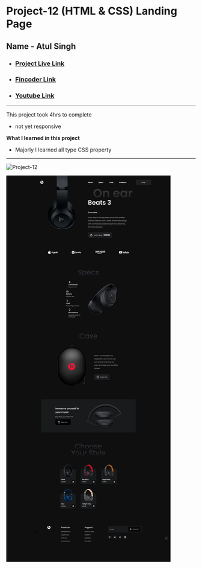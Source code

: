 # Project-12 (HTML & CSS) Landing Page

## Name - Atul Singh

- ### [Project Live Link](https://fsjs2-12th-dec-project-12.netlify.app/)

- ### [Fincoder Link](https://www.findcoder.io/u/atulsinghatul)

- ### [Youtube Link](https://www.youtube.com/@coderbynature)

---

This project took 4hrs to complete

- not yet responsive

**What I learned in this project**

- Majorly I learned all type CSS property

---

![Project-12](https://img.shields.io/badge/HTML%20%26%20CSS-Project--12-lightgrey)

![Project 12](./Main%20Landing%20page.png)
